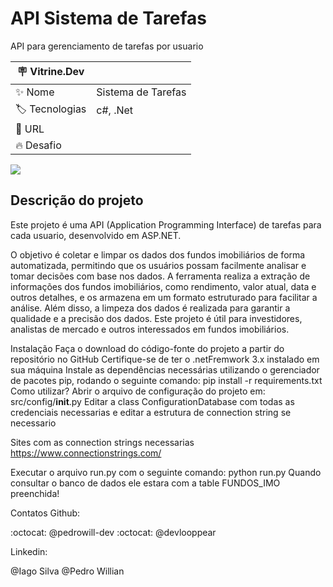 # API Sistema de Tarefas

API para gerenciamento de tarefas por usuario

| :placard: Vitrine.Dev |     |
| -------------  | --- |
| :sparkles: Nome        | Sistema de Tarefas
| :label: Tecnologias | c#, .Net
| :rocket: URL         | 
| :fire: Desafio     | 

<!-- Inserir imagem com a #vitrinedev ao final do link -->
![](https://cdn.discordapp.com/attachments/769394667531534386/1125617033795604520/Captura_de_tela_2023-07-01_151344.png)

## Descrição do projeto

Este projeto é uma API (Application Programming Interface) de tarefas para cada usuario, desenvolvido em ASP.NET. 


O objetivo é coletar e limpar os dados dos fundos imobiliários de forma automatizada, permitindo que os usuários possam facilmente analisar e tomar decisões com base nos dados. A ferramenta realiza a extração de informações dos fundos imobiliários, como rendimento, valor atual, data e outros detalhes, e os armazena em um formato estruturado para facilitar a análise. Além disso, a limpeza dos dados é realizada para garantir a qualidade e a precisão dos dados. Este projeto é útil para investidores, analistas de mercado e outros interessados em fundos imobiliários.

Instalação
Faça o download do código-fonte do projeto a partir do repositório no GitHub
Certifique-se de ter o .netFremwork  3.x instalado em sua máquina
Instale as dependências necessárias utilizando o gerenciador de pacotes pip, rodando o seguinte comando:
pip install -r requirements.txt
Como utilizar?
Abrir o arquivo de configuração do projeto em: src/config/__init__.py
Editar a class ConfigurationDatabase com todas as credenciais necessarias e editar a estrutura de connection string se necessario

Sites com as connection strings necessarias https://www.connectionstrings.com/

Executar o arquivo run.py com o seguinte comando:
python run.py
Quando consultar o banco de dados ele estara com a table FUNDOS_IMO preenchida!

Contatos
Github:

:octocat: @pedrowill-dev
:octocat: @devlooppear

Linkedin:

@Iago Silva
@Pedro Willian

